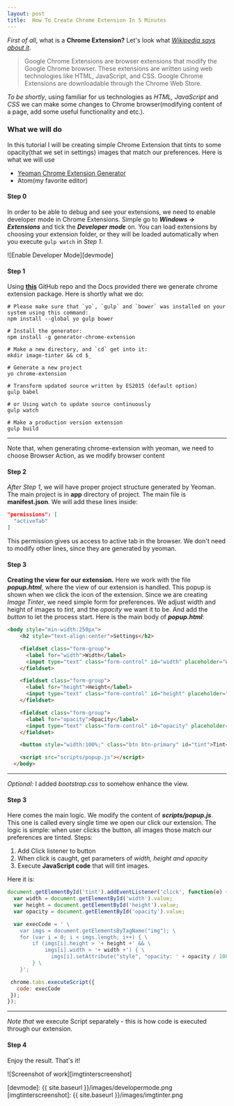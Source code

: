 ```yaml
---
layout:	post
title:	How To Create Chrome Extension In 5 Minutes
---
```


_First of all_, what is a **Chrome Extension?** Let's look what [_Wikipedia says about it_][wikiext].

> Google Chrome Extensions are browser extensions that modify the Google Chrome browser. These extensions are written using web technologies like HTML, JavaScript, and CSS. Google Chrome Extensions are downloadable through the Chrome Web Store.

_To be shortly_, using familiar for us technologies as _HTML, JavaScript_ and _CSS_ we can make some changes to Chrome browser(modifying content of a page, add some useful functionality and etc.).

### What we will do

In this tutorial I will be creating simple Chrome Extension that tints to some opacity(that we set in settings) images that match our preferences. Here is what we will use

* [Yeoman Chrome Extension Generator][yeoman]
* Atom(my favorite editor)

#### Step 0

In order to be able to debug and see your extensions, we need to enable developer mode in Chrome Extensions. Simple go to **_Windows -> Extensions_** and tick the **_Developer mode_** on. You can load extensions by choosing your extension folder, or they will be loaded automatically when you execute `gulp watch` in _Step 1_.

![Enable Developer Mode][devmode]

#### Step 1

Using [**this**][yeoman] GitHub repo and the Docs provided there we generate chrome extension package. Here is shortly what we do:

```console
# Please make sure that `yo`, `gulp` and `bower` was installed on your system using this command:
npm install --global yo gulp bower

# Install the generator:
npm install -g generator-chrome-extension

# Make a new directory, and `cd` get into it:
mkdir image-tinter && cd $_

# Generate a new project
yo chrome-extension

# Transform updated source written by ES2015 (default option)
gulp babel

# or Using watch to update source continuously
gulp watch

# Make a production version extension
gulp build
```
---
Note that, when generating chrome-extension with yeoman, we need to choose Browser Action, as we modify browser content

#### Step 2

_After Step 1_, we will have proper project structure generated by Yeoman. The main project is in **app** directory of project. The main file is **manifest.json**. We will add these lines inside:

```json
"permissions": [
  "activeTab"
]
```

This permission gives us access to active tab in the browser. We don't need to modify other lines, since they are generated by yeoman.

#### Step 3

**Creating the view for our extension.** Here we work with the file **_popup.html_**, where the view of our extension is handled. This popup is shown when we click the icon of the extension. Since we are creating _Image Tinter_, we need simple form for preferences. We adjust width and height of images to _tint_, and the _opacity_ we want it to be. And add the _button_ to let the process start. Here is the main body of **_popup.html_**:

```html
<body style="min-width:250px">
    <h2 style="text-align:center">Settings</h2>

    <fieldset class="form-group">
      <label for="width">Width</label>
      <input type="text" class="form-control" id="width" placeholder="Width" value="40">
    </fieldset>

    <fieldset class="form-group">
      <label for="height">Height</label>
      <input type="text" class="form-control" id="height" placeholder="Height" value="40">
    </fieldset>

    <fieldset class="form-group">
      <label for="opacity">Opacity</label>
      <input type="text" class="form-control" id="opacity" placeholder="Opacity" value="50">
    </fieldset>

    <button style="width:100%;" class="btn btn-primary" id="tint">Tint</button>

    <script src="scripts/popup.js"></script>
  </body>
```
---
_Optional:_ I added _bootstrap.css_ to somehow enhance the view.

#### Step 3

Here comes the main logic. We modify the content of _**scripts/popup.js**_. This one is called every single time we open our click our extension. The logic is simple: when user clicks the button, all images those match our preferences are tinted. Steps:
1. Add Click listener to button
2. When click is caught, get parameters of _width, height and opacity_
3. Execute **JavaScript code** that will tint images.

Here it is:

```javascript
document.getElementById('tint').addEventListener('click', function(e) {
  var width = document.getElementById('width').value;
  var height = document.getElementById('height').value;
  var opacity = document.getElementById('opacity').value;

  var execCode = ' \
    var imgs = document.getElementsByTagName("img"); \
    for (var i = 0; i < imgs.length; i++) { \
        if (imgs[i].height > '+ height +' && \
            imgs[i].width > '+ width +') { \
              imgs[i].setAttribute("style", "opacity: ' + opacity / 100 +'"); \
        } \
    }';

 chrome.tabs.executeScript({
   code: execCode
 });
});
```
---
_Note that_ we execute Script separately - this is how code is executed through our extension.

#### Step 4

Enjoy the result. That's it!

![Screenshot of work][imgtinterscreenshot]

[wikiext]: https://en.wikipedia.org/wiki/Google_Chrome_extension
[yeoman]: https://github.com/yeoman/generator-chrome-extension
[imgtinter]: https://github.com/aibolik/img-tinter-chrome-extension
[devmode]: {{ site.baseurl }}/images/developermode.png
[imgtinterscreenshot]: {{ site.baseurl }}/images/imgtinter.png
